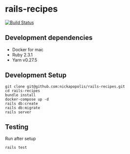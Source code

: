 # rails-recipes

[![Build Status](https://travis-ci.org/nickapopolis/rails-recipes.svg?branch=master)](https://travis-ci.org/nickapopolis/rails-recipes)

## Development dependencies
  * Docker for mac
  * Ruby 2.3.1
  * Yarn v0.27.5

## Development Setup
```
git clone git@github.com:nickapopolis/rails-recipes.git
cd rails-recipes
bundle install
docker-compose up -d
rails db:create
rails db:migrate
rails server
```

## Testing 
Run after setup
```
rails test
```

